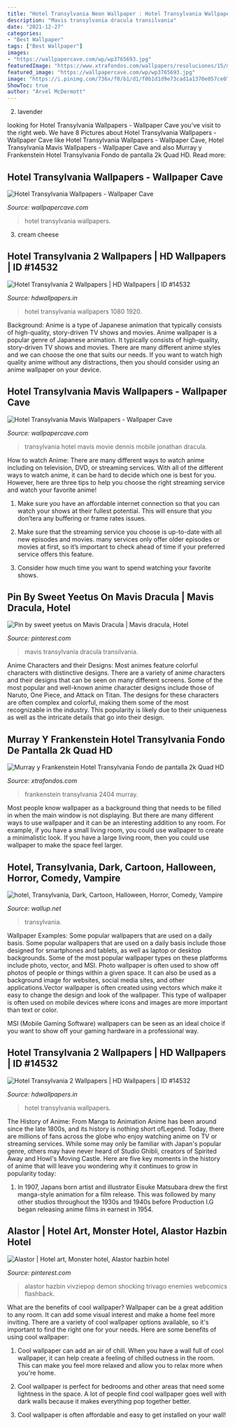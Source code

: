 ```yaml
---
title: "Hotel Transylvania Neon Wallpaper : Hotel Transylvania Wallpapers"
description: "Mavis transylvania dracula transilvania"
date: "2021-12-27"
categories:
- "Best Wallpaper"
tags: ["Best Wallpaper"]
images:
- "https://wallpapercave.com/wp/wp3765693.jpg"
featuredImage: "https://www.xtrafondos.com/wallpapers/resoluciones/15/murray-y-frankenstein-hotel-transylvania_1280x768_2404.jpg"
featured_image: "https://wallpapercave.com/wp/wp3765693.jpg"
image: "https://i.pinimg.com/736x/f0/b1/d1/f0b1d1d9e73cad1a1370e057ce074697.jpg"
ShowToc: true
author: "Arvel McDermott"
---
```



2. lavender 

	

		
looking for Hotel Transylvania Wallpapers - Wallpaper Cave you've visit to the right web. We have 8 Pictures about Hotel Transylvania Wallpapers - Wallpaper Cave like Hotel Transylvania Wallpapers - Wallpaper Cave, Hotel Transylvania Mavis Wallpapers - Wallpaper Cave and also Murray y Frankenstein Hotel Transylvania Fondo de pantalla 2k Quad HD. Read more:
		
    
## Hotel Transylvania Wallpapers - Wallpaper Cave

<img loading=lazy src="https://wallpapercave.com/wp/wp1906186.jpg" onerror="this.onerror=null;this.src='https://tse3.mm.bing.net/th?id=OIP.q89OXj-WWDE__prcbLc_JQHaEK&amp;pid=15.1';" alt="Hotel Transylvania Wallpapers - Wallpaper Cave">

_Source: wallpapercave.com_

>hotel transylvania wallpapers. 

	

3. cream cheese 

    
## Hotel Transylvania 2 Wallpapers | HD Wallpapers | ID #14532

<img loading=lazy src="http://www.hdwallpapers.in/download/hotel_transylvania_2-1920x1080.jpg" onerror="this.onerror=null;this.src='https://tse3.mm.bing.net/th?id=OIP.rJQyydwq8QiWOksbDaktOwHaEK&amp;pid=15.1';" alt="Hotel Transylvania 2 Wallpapers | HD Wallpapers | ID #14532">

_Source: hdwallpapers.in_

>hotel transylvania wallpapers 1080 1920. 

	

Background: Anime is a type of Japanese animation that typically consists of high-quality, story-driven TV shows and movies.
Anime wallpaper is a popular genre of Japanese animation. It typically consists of high-quality, story-driven TV shows and movies. There are many different anime styles and we can choose the one that suits our needs. If you want to watch high quality anime without any distractions, then you should consider using an anime wallpaper on your device.

    
## Hotel Transylvania Mavis Wallpapers - Wallpaper Cave

<img loading=lazy src="https://wallpapercave.com/wp/wp3765693.jpg" onerror="this.onerror=null;this.src='https://tse4.mm.bing.net/th?id=OIP.iFqnSZWkaB1T0eUwapnV6QHaNK&amp;pid=15.1';" alt="Hotel Transylvania Mavis Wallpapers - Wallpaper Cave">

_Source: wallpapercave.com_

>transylvania hotel mavis movie dennis mobile jonathan dracula. 

	

How to watch Anime: There are many different ways to watch anime including on television, DVD, or streaming services.
With all of the different ways to watch anime, it can be hard to decide which one is best for you. However, here are three tips to help you choose the right streaming service and watch your favorite anime!
1. Make sure you have an affordable internet connection so that you can watch your shows at their fullest potential. This will ensure that you don’tera any buffering or frame rates issues.

2. Make sure that the streaming service you choose is up-to-date with all new episodes and movies. many services only offer older episodes or movies at first, so it’s important to check ahead of time if your preferred service offers this feature.

3. Consider how much time you want to spend watching your favorite shows.

    
## Pin By Sweet Yeetus On Mavis Dracula | Mavis Dracula, Hotel

<img loading=lazy src="https://i.pinimg.com/736x/f0/b1/d1/f0b1d1d9e73cad1a1370e057ce074697.jpg" onerror="this.onerror=null;this.src='https://tse3.mm.bing.net/th?id=OIP.VelJp8u-Tt40Ec9JzuMeFwHaKn&amp;pid=15.1';" alt="Pin by sweet yeetus on Mavis Dracula | Mavis dracula, Hotel">

_Source: pinterest.com_

>mavis transylvania dracula transilvania. 

	

Anime Characters and their Designs: Most animes feature colorful characters with distinctive designs.
There are a variety of anime characters and their designs that can be seen on many different screens. Some of the most popular and well-known anime character designs include those of Naruto, One Piece, and Attack on Titan. The designs for these characters are often complex and colorful, making them some of the most recognizable in the industry. This popularity is likely due to their uniqueness as well as the intricate details that go into their design.

    
## Murray Y Frankenstein Hotel Transylvania Fondo De Pantalla 2k Quad HD

<img loading=lazy src="https://www.xtrafondos.com/wallpapers/resoluciones/15/murray-y-frankenstein-hotel-transylvania_1280x768_2404.jpg" onerror="this.onerror=null;this.src='https://tse1.mm.bing.net/th?id=OIP.xET7hCliowrtOddzpqQdYAHaEc&amp;pid=15.1';" alt="Murray y Frankenstein Hotel Transylvania Fondo de pantalla 2k Quad HD">

_Source: xtrafondos.com_

>frankenstein transylvania 2404 murray. 

	

Most people know wallpaper as a background thing that needs to be filled in when the main window is not displaying. But there are many different ways to use wallpaper and it can be an interesting addition to any room. For example, if you have a small living room, you could use wallpaper to create a minimalistic look. If you have a large living room, then you could use wallpaper to make the space feel larger.

    
## Hotel, Transylvania, Dark, Cartoon, Halloween, Horror, Comedy, Vampire

<img loading=lazy src="https://wallup.net/wp-content/uploads/2019/09/823113-hotel-transylvania-dark-cartoon-halloween-horror-comedy-vampire-1.jpg" onerror="this.onerror=null;this.src='https://tse4.mm.bing.net/th?id=OIP.ZmjUswX1r1hN3SybQ6KiZgHaDu&amp;pid=15.1';" alt="hotel, Transylvania, Dark, Cartoon, Halloween, Horror, Comedy, Vampire">

_Source: wallup.net_

>transylvania. 

	

Wallpaper Examples: Some popular wallpapers that are used on a daily basis.
Some popular wallpapers that are used on a daily basis include those designed for smartphones and tablets, as well as laptop or desktop backgrounds. Some of the most popular wallpaper types on these platforms include photo, vector, and MSI. 
Photo wallpaper is often used to show off photos of people or things within a given space. It can also be used as a background image for websites, social media sites, and other applications.Vector wallpaper is often created using vectors which make it easy to change the design and look of the wallpaper. This type of wallpaper is often used on mobile devices where icons and images are more important than text or color. 

MSI (Mobile Gaming Software) wallpapers can be seen as an ideal choice if you want to show off your gaming hardware in a professional way.

    
## Hotel Transylvania 2 Wallpapers | HD Wallpapers | ID #14532

<img loading=lazy src="http://www.hdwallpapers.in/download/hotel_transylvania_2-2560x1440.jpg" onerror="this.onerror=null;this.src='https://tse3.mm.bing.net/th?id=OIP.2Y_DIhD1w6KfDtG1ha2IrgHaEK&amp;pid=15.1';" alt="Hotel Transylvania 2 Wallpapers | HD Wallpapers | ID #14532">

_Source: hdwallpapers.in_

>hotel transylvania wallpapers. 

	

The History of Anime: From Manga to Animation
Anime has been around since the late 1800s, and its history is nothing short ofLegend. Today, there are millions of fans across the globe who enjoy watching anime on TV or streaming services. While some may only be familiar with Japan's popular genre, others may have never heard of Studio Ghibli, creators of Spirited Away and Howl's Moving Castle. Here are five key moments in the history of anime that will leave you wondering why it continues to grow in popularity today:
1) In 1907, Japans born artist and illustrator Eisuke Matsubara drew the first manga-style animation for a film release. This was followed by many other studios throughout the 1930s and 1940s before Production I.G began releasing anime films in earnest in 1954.

    
## Alastor | Hotel Art, Monster Hotel, Alastor Hazbin Hotel

<img loading=lazy src="https://i.pinimg.com/736x/28/4f/ce/284fce41e29b810dc974ae0f00d78a6e.jpg" onerror="this.onerror=null;this.src='https://tse3.mm.bing.net/th?id=OIP.blZGNtqF72iguKihh_MFswHaKT&amp;pid=15.1';" alt="Alastor | Hotel art, Monster hotel, Alastor hazbin hotel">

_Source: pinterest.com_

>alastor hazbin vivziepop demon shocking trivago enemies webcomics flashback. 

	

What are the benefits of cool wallpaper?
Wallpaper can be a great addition to any room. It can add some visual interest and make a home feel more inviting. There are a variety of cool wallpaper options available, so it's important to find the right one for your needs. Here are some benefits of using cool wallpaper: 
1. Cool wallpaper can add an air of chill. When you have a wall full of cool wallpaper, it can help create a feeling of chilled outness in the room. This can make you feel more relaxed and allow you to relax more when you're home. 

2. Cool wallpaper is perfect for bedrooms and other areas that need some lightness in the space. A lot of people find cool wallpaper goes well with dark walls because it makes everything pop together better. 

3. Cool wallpaper is often affordable and easy to get installed on your wall!

